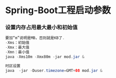 # Spring-Boot工程启动参数

### 设置内存占用最大最小和初始值
```java
要加“m”说明是MB，否则就是KB了.
-Xms：初始值
-Xmx：最大值
-Xmn：最小值
java -Xms10m -Xmx80m -jar mod.jar &

时区设置
java  -jar -Duser.timezone=GMT+08 mod.jar &
```